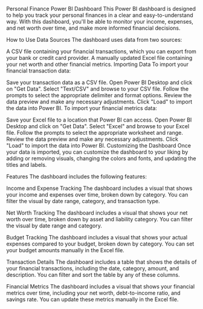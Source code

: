 Personal Finance Power BI Dashboard
This Power BI dashboard is designed to help you track your personal finances in a clear and easy-to-understand way. With this dashboard, you'll be able to monitor your income, expenses, and net worth over time, and make more informed financial decisions.

How to Use
Data Sources
The dashboard uses data from two sources:

A CSV file containing your financial transactions, which you can export from your bank or credit card provider.
A manually updated Excel file containing your net worth and other financial metrics.
Importing Data
To import your financial transaction data:

Save your transaction data as a CSV file.
Open Power BI Desktop and click on "Get Data".
Select "Text/CSV" and browse to your CSV file.
Follow the prompts to select the appropriate delimiter and format options.
Review the data preview and make any necessary adjustments.
Click "Load" to import the data into Power BI.
To import your financial metrics data:

Save your Excel file to a location that Power BI can access.
Open Power BI Desktop and click on "Get Data".
Select "Excel" and browse to your Excel file.
Follow the prompts to select the appropriate worksheet and range.
Review the data preview and make any necessary adjustments.
Click "Load" to import the data into Power BI.
Customizing the Dashboard
Once your data is imported, you can customize the dashboard to your liking by adding or removing visuals, changing the colors and fonts, and updating the titles and labels.

Features
The dashboard includes the following features:

Income and Expense Tracking
The dashboard includes a visual that shows your income and expenses over time, broken down by category. You can filter the visual by date range, category, and transaction type.

Net Worth Tracking
The dashboard includes a visual that shows your net worth over time, broken down by asset and liability category. You can filter the visual by date range and category.

Budget Tracking
The dashboard includes a visual that shows your actual expenses compared to your budget, broken down by category. You can set your budget amounts manually in the Excel file.

Transaction Details
The dashboard includes a table that shows the details of your financial transactions, including the date, category, amount, and description. You can filter and sort the table by any of these columns.

Financial Metrics
The dashboard includes a visual that shows your financial metrics over time, including your net worth, debt-to-income ratio, and savings rate. You can update these metrics manually in the Excel file.
